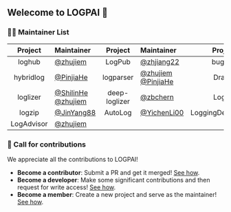 
## Welecome to LOGPAI 👋

### 👩‍💻 Maintainer List

| Project | Maintainer | Project | Maintainer | Project | Maintainer | 
|:------:|:--------| :------:|:--------| :------:|:--------|
| loghub  | [@zhujiem](https://github.com/zhujiem)  | LogPub  | [@zhjiang22](https://github.com/zhjiang22) | bughub | [@zhujiem](https://github.com/zhujiem)   | 
| hybridlog  | [@PinjiaHe](https://github.com/PinjiaHe) | logparser | [@zhujiem](https://github.com/zhujiem) [@PinjiaHe](https://github.com/PinjiaHe) |  Drain3  | [@davidohana](https://github.com/davidohana) |
| loglizer  | [@ShilinHe](https://github.com/ShilinHe) [@zhujiem](https://github.com/zhujiem) | deep-loglizer | [@zbchern](https://github.com/zbchern)  | Log3C   | [@ShilinHe](https://github.com/ShilinHe)  |
| logzip  |  [@JinYang88](https://github.com/JinYang88)  | AutoLog  | [@YichenLi00](https://github.com/YichenLi00) | LoggingDescriptions | [@PinjiaHe](https://github.com/PinjiaHe) |
| LogAdvisor | [@zhujiem](https://github.com/zhujiem) | | | | 

### 🌈 Call for contributions

We appreciate all the contributions to LOGPAI!
+ **Become a contributor**: Submit a PR and get it merged! [See how](https://github.com/orgs/logpai/discussions/1).
+ **Become a developer**: Make some significant contributions and then request for write access! [See how](https://github.com/orgs/logpai/discussions/2).
+ **Become a member**: Create a new project and serve as the maintainer! [See how](https://github.com/orgs/logpai/discussions/3).
  
